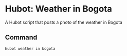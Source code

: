 # Hubot: Weather in Bogota

A Hubot script that posts a photo of the weather in Bogota

## Command

```
hubot weather in bogota
```